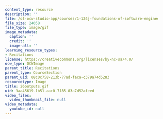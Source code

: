 ```yaml
---
content_type: resource
description: ''
file: /ol-ocw-studio-app/courses/1-124j-foundations-of-software-engineering-fall-2000/3aa456191b51aac0718503a7d52afeed_26outputs.gif
file_size: 24058
file_type: image/gif
image_metadata:
  caption: ''
  credit: ''
  image-alt: ''
learning_resource_types:
- Recitations
license: https://creativecommons.org/licenses/by-nc-sa/4.0/
ocw_type: OCWImage
parent_title: Recitations
parent_type: CourseSection
parent_uid: 08c0c758-213b-77ad-faca-c379a74d5283
resourcetype: Image
title: 26outputs.gif
uid: 3aa45619-1b51-aac0-7185-03a7d52afeed
video_files:
  video_thumbnail_file: null
video_metadata:
  youtube_id: null
---
```

